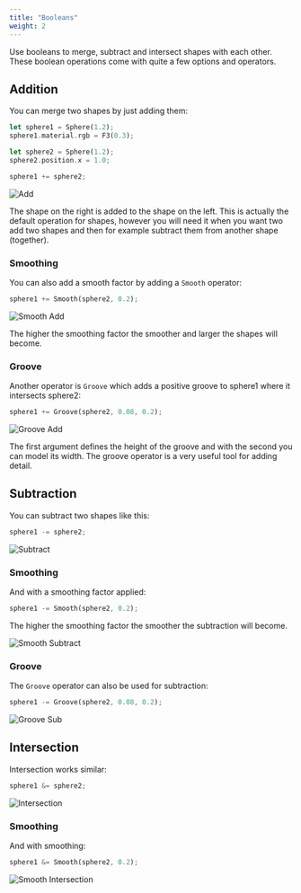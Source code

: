 ```yaml
---
title: "Booleans"
weight: 2
---
```


Use booleans to merge, subtract and intersect shapes with each other. These boolean operations come with quite a few options and operators.

## Addition

You can merge two shapes by just adding them:

```rust
let sphere1 = Sphere(1.2);
sphere1.material.rgb = F3(0.3);

let sphere2 = Sphere(1.2);
sphere2.position.x = 1.0;

sphere1 += sphere2;
```

![Add](addition.png)

The shape on the right is added to the shape on the left. This is actually the default operation for shapes, however you will need it when you want two add two shapes and then for example subtract them from another shape (together).

### Smoothing

You can also add a smooth factor by adding a ```Smooth``` operator:

```rust
sphere1 += Smooth(sphere2, 0.2);
```
![Smooth Add](addition_smooth.png)

The higher the smoothing factor the smoother and larger the shapes will become.

### Groove

Another operator is ```Groove``` which adds a positive groove to sphere1 where it intersects sphere2:

```rust
sphere1 += Groove(sphere2, 0.08, 0.2);
```

![Groove Add](addition_groove.png)

The first argument defines the height of the groove and with the second you can model its width. The groove operator is a very useful tool for adding detail.

## Subtraction

You can subtract two shapes like this:

```rust
sphere1 -= sphere2;
```

![Subtract](subtraction.png)

### Smoothing

And with a smoothing factor applied:

```rust
sphere1 -= Smooth(sphere2, 0.2);
```

The higher the smoothing factor the smoother the subtraction will become.

![Smooth Subtract](subtraction_smooth.png)

### Groove

 The ```Groove``` operator can also be used for subtraction:

```rust
sphere1 -= Groove(sphere2, 0.08, 0.2);
```

![Groove Sub](subtraction_groove.png)

## Intersection

Intersection works similar:

```rust
sphere1 &= sphere2;
```

![Intersection](intersection.png)

### Smoothing

And with smoothing:

```rust
sphere1 &= Smooth(sphere2, 0.2);
```

![Smooth Intersection](intersection_smooth.png)

